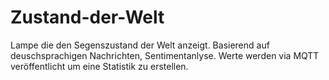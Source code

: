# Zustand-der-Welt
Lampe die den Segenszustand der Welt anzeigt. Basierend auf deuschsprachigen Nachrichten, Sentimentanlyse. Werte werden via MQTT veröffentlicht um eine Statistik zu erstellen.
